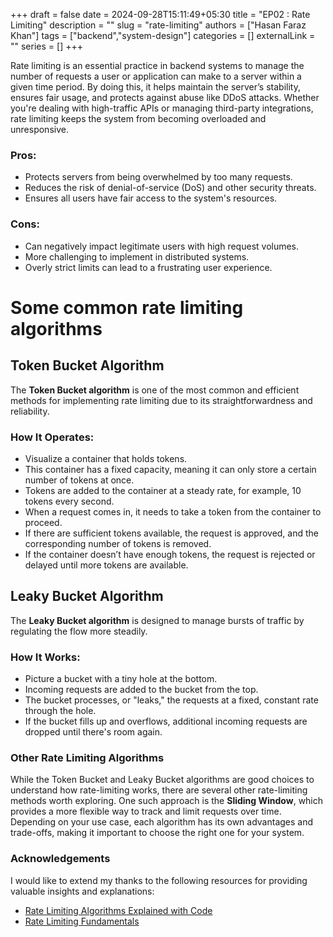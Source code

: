 +++ 
draft = false
date = 2024-09-28T15:11:49+05:30
title = "EP02 : Rate Limiting"
description = ""
slug = "rate-limiting"
authors = ["Hasan Faraz Khan"]
tags = ["backend","system-design"]
categories = []
externalLink = ""
series = []
+++


Rate limiting is an essential practice in backend systems to manage the number of requests a user or application can make to a server within a given time period. By doing this, it helps maintain the server’s stability, ensures fair usage, and protects against abuse like DDoS attacks. Whether you're dealing with high-traffic APIs or managing third-party integrations, rate limiting keeps the system from becoming overloaded and unresponsive.

### Pros:
- Protects servers from being overwhelmed by too many requests.
- Reduces the risk of denial-of-service (DoS) and other security threats.
- Ensures all users have fair access to the system's resources.

### Cons:
- Can negatively impact legitimate users with high request volumes.
- More challenging to implement in distributed systems.
- Overly strict limits can lead to a frustrating user experience.


# Some common rate limiting algorithms

## Token Bucket Algorithm

The **Token Bucket algorithm** is one of the most common and efficient methods for implementing rate limiting due to its straightforwardness and reliability.

### How It Operates:

- Visualize a container that holds tokens.
- This container has a fixed capacity, meaning it can only store a certain number of tokens at once.
- Tokens are added to the container at a steady rate, for example, 10 tokens every second.
- When a request comes in, it needs to take a token from the container to proceed.
- If there are sufficient tokens available, the request is approved, and the corresponding number of tokens is removed.
- If the container doesn’t have enough tokens, the request is rejected or delayed until more tokens are available.

## Leaky Bucket Algorithm

The **Leaky Bucket algorithm** is designed to manage bursts of traffic by regulating the flow more steadily.

### How It Works:

- Picture a bucket with a tiny hole at the bottom.
- Incoming requests are added to the bucket from the top.
- The bucket processes, or "leaks," the requests at a fixed, constant rate through the hole.
- If the bucket fills up and overflows, additional incoming requests are dropped until there's room again.


### Other Rate Limiting Algorithms

While the Token Bucket and Leaky Bucket algorithms are good choices to understand how rate-limiting works, there are several other rate-limiting methods worth exploring. One such approach is the **Sliding Window**, which provides a more flexible way to track and limit requests over time. Depending on your use case, each algorithm has its own advantages and trade-offs, making it important to choose the right one for your system.

### Acknowledgements

I would like to extend my thanks to the following resources for providing valuable insights and explanations:

- [Rate Limiting Algorithms Explained with Code](https://blog.algomaster.io/p/rate-limiting-algorithms-explained-with-code)
- [Rate Limiting Fundamentals](https://blog.bytebytego.com/p/rate-limiting-fundamentals)




